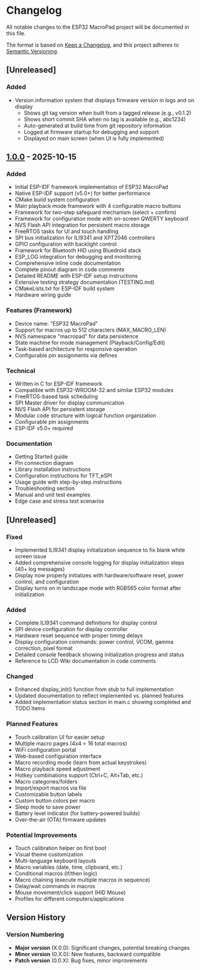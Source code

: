 # Changelog

All notable changes to the ESP32 MacroPad project will be documented in this file.

The format is based on [Keep a Changelog](https://keepachangelog.com/en/1.0.0/),
and this project adheres to [Semantic Versioning](https://semver.org/spec/v2.0.0.html).

## [Unreleased]

### Added
- Version information system that displays firmware version in logs and on display
  - Shows git tag version when built from a tagged release (e.g., v0.1.2)
  - Shows short commit SHA when no tag is available (e.g., abc1234)
  - Auto-generated at build time from git repository information
  - Logged at firmware startup for debugging and support
  - Displayed on main screen (when UI is fully implemented)

## [1.0.0] - 2025-10-15

### Added
- Initial ESP-IDF framework implementation of ESP32 MacroPad
- Native ESP-IDF support (v5.0+) for better performance
- CMake build system configuration
- Main playback mode framework with 4 configurable macro buttons
- Framework for two-step safeguard mechanism (select + confirm)
- Framework for configuration mode with on-screen QWERTY keyboard
- NVS Flash API integration for persistent macro storage
- FreeRTOS tasks for UI and touch handling
- SPI bus initialization for ILI9341 and XPT2046 controllers
- GPIO configuration with backlight control
- Framework for Bluetooth HID using Bluedroid stack
- ESP_LOG integration for debugging and monitoring
- Comprehensive inline code documentation
- Complete pinout diagram in code comments
- Detailed README with ESP-IDF setup instructions
- Extensive testing strategy documentation (TESTING.md)
- CMakeLists.txt for ESP-IDF build system
- Hardware wiring guide

### Features (Framework)
- Device name: "ESP32 MacroPad"
- Support for macros up to 512 characters (MAX_MACRO_LEN)
- NVS namespace "macropad" for data persistence
- State machine for mode management (Playback/Config/Edit)
- Task-based architecture for responsive operation
- Configurable pin assignments via defines

### Technical
- Written in C for ESP-IDF framework
- Compatible with ESP32-WROOM-32 and similar ESP32 modules
- FreeRTOS-based task scheduling
- SPI Master driver for display communication
- NVS Flash API for persistent storage
- Modular code structure with logical function organization
- Configurable pin assignments
- ESP-IDF v5.0+ required

### Documentation
- Getting Started guide
- Pin connection diagram
- Library installation instructions
- Configuration instructions for TFT_eSPI
- Usage guide with step-by-step instructions
- Troubleshooting section
- Manual and unit test examples
- Edge case and stress test scenarios

## [Unreleased]

### Fixed
- Implemented ILI9341 display initialization sequence to fix blank white screen issue
- Added comprehensive console logging for display initialization steps (40+ log messages)
- Display now properly initializes with hardware/software reset, power control, and configuration
- Display turns on in landscape mode with RGB565 color format after initialization

### Added
- Complete ILI9341 command definitions for display control
- SPI device configuration for display controller
- Hardware reset sequence with proper timing delays
- Display configuration commands: power control, VCOM, gamma correction, pixel format
- Detailed console feedback showing initialization progress and status
- Reference to LCD Wiki documentation in code comments

### Changed
- Enhanced display_init() function from stub to full implementation
- Updated documentation to reflect implemented vs. planned features
- Added implementation status section in main.c showing completed and TODO items

### Planned Features
- Touch calibration UI for easier setup
- Multiple macro pages (4x4 = 16 total macros)
- WiFi configuration portal
- Web-based configuration interface
- Macro recording mode (learn from actual keystrokes)
- Macro playback speed adjustment
- Hotkey combinations support (Ctrl+C, Alt+Tab, etc.)
- Macro categories/folders
- Import/export macros via file
- Customizable button labels
- Custom button colors per macro
- Sleep mode to save power
- Battery level indicator (for battery-powered builds)
- Over-the-air (OTA) firmware updates

### Potential Improvements
- Touch calibration helper on first boot
- Visual theme customization
- Multi-language keyboard layouts
- Macro variables (date, time, clipboard, etc.)
- Conditional macros (if/then logic)
- Macro chaining (execute multiple macros in sequence)
- Delay/wait commands in macros
- Mouse movement/click support (HID Mouse)
- Profiles for different computers/applications

## Version History

### Version Numbering
- **Major version** (X.0.0): Significant changes, potential breaking changes
- **Minor version** (0.X.0): New features, backward compatible
- **Patch version** (0.0.X): Bug fixes, minor improvements

[1.0.0]: https://github.com/albal/keybot/releases/tag/v1.0.0
